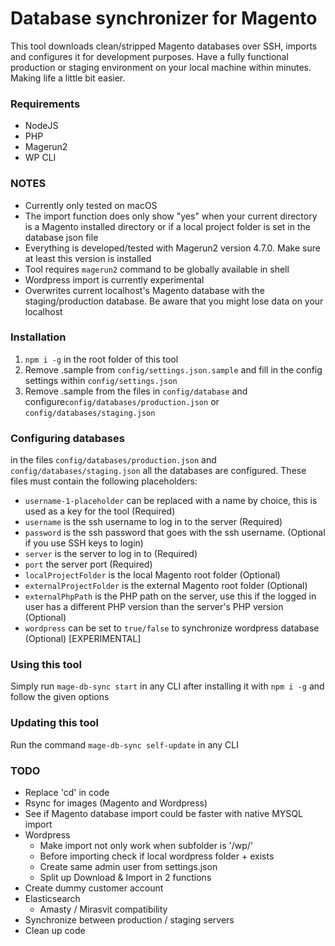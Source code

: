 # Database synchronizer for Magento
This tool downloads clean/stripped Magento databases over SSH, imports and configures it for development purposes. Have a fully functional production or staging environment on your local machine within minutes. Making life a little bit easier.

### Requirements
- NodeJS
- PHP
- Magerun2
- WP CLI

### NOTES
- Currently only tested on macOS
- The import function does only show "yes" when your current directory is a Magento installed directory or if a local project folder is set in the database json file
- Everything is developed/tested with Magerun2 version 4.7.0. Make sure at least this version is installed
- Tool requires `magerun2` command to be globally available in shell
- Wordpress import is currently experimental
- Overwrites current localhost's Magento database with the staging/production database. Be aware that you might lose data on your localhost

### Installation
1. `npm i -g` in the root folder of this tool
2. Remove .sample from `config/settings.json.sample` and fill in the config settings within `config/settings.json`
3. Remove .sample from the files in `config/database` and configure`config/databases/production.json` or `config/databases/staging.json`

### Configuring databases
in the files `config/databases/production.json` and `config/databases/staging.json` all the databases are configured. These files must contain the following placeholders:

- `username-1-placeholder` can be replaced with a name by choice, this is used as a key for the tool (Required)
- `username` is the ssh username to log in to the server (Required)
- `password` is the ssh password that goes with the ssh username. (Optional if you use SSH keys to login)
- `server` is the server to log in to (Required)
- `port` the server port (Required)
- `localProjectFolder` is the local Magento root folder (Optional)
- `externalProjectFolder` is the external Magento root folder (Optional)
- `externalPhpPath` is the PHP path on the server, use this if the logged in user has a different PHP version than the server's PHP version (Optional)
- `wordpress` can be set to `true/false` to synchronize wordpress database (Optional) [EXPERIMENTAL]

### Using this tool
Simply run `mage-db-sync start` in any CLI after installing it with `npm i -g` and follow the given options

### Updating this tool
Run the command `mage-db-sync self-update` in any CLI

### TODO
- Replace 'cd' in code
- Rsync for images (Magento and Wordpress)
- See if Magento database import could be faster with native MYSQL import
- Wordpress
    - Make import not only work when subfolder is '/wp/'
    - Before importing check if local wordpress folder +  exists
    - Create same admin user from settings.json
    - Split up Download & Import in 2 functions
- Create dummy customer account
- Elasticsearch
    - Amasty / Mirasvit compatibility
- Synchronize between production / staging servers
- Clean up code
